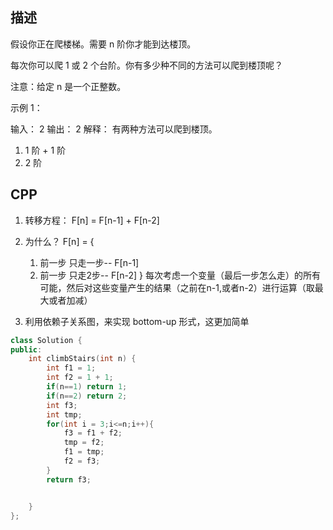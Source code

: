 ## 描述 
假设你正在爬楼梯。需要 n 阶你才能到达楼顶。

每次你可以爬 1 或 2 个台阶。你有多少种不同的方法可以爬到楼顶呢？

注意：给定 n 是一个正整数。

示例 1：

输入： 2
输出： 2
解释： 有两种方法可以爬到楼顶。
1.  1 阶 + 1 阶
2.  2 阶

## CPP

1. 转移方程： F[n] = F[n-1] + F[n-2]
2. 为什么？ F[n] = {
    1. 前一步 只走一步-- F[n-1]
    2. 前一步 只走2步-- F[n-2]
}
    每次考虑一个变量（最后一步怎么走）的所有可能，然后对这些变量产生的结果（之前在n-1,或者n-2）进行运算（取最大或者加减）

3. 利用依赖子关系图，来实现 bottom-up 形式，这更加简单

```cpp
class Solution {
public:
    int climbStairs(int n) {
        int f1 = 1;
        int f2 = 1 + 1;
        if(n==1) return 1;
        if(n==2) return 2;
        int f3;
        int tmp;
        for(int i = 3;i<=n;i++){
            f3 = f1 + f2;
            tmp = f2;
            f1 = tmp;
            f2 = f3;
        }
        return f3;


    }
};
```